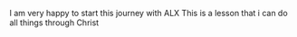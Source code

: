 I am very happy to start this journey with ALX
This is a lesson that i can do all things through Christ

